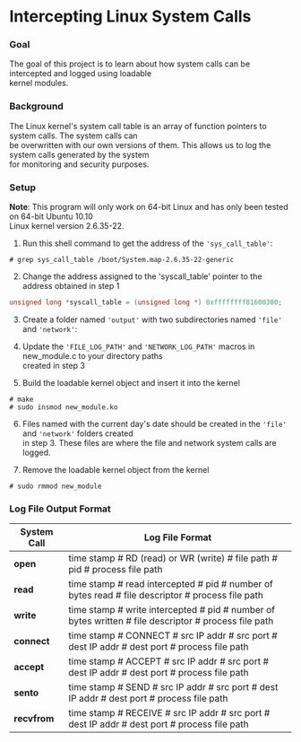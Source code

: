 # Intercepting Linux System Calls

### Goal
The goal of this project is to learn about how system calls can be intercepted and logged using loadable <br />
kernel modules.

### Background
The Linux kernel's system call table is an array of function pointers to system calls. The system calls can <br />
be overwritten with our own versions of them. This allows us to log the system calls generated by the system <br />
for monitoring and security purposes.

### Setup

**Note**: This program will only work on 64-bit Linux and has only been tested on 64-bit Ubuntu 10.10 <br />
Linux kernel version 2.6.35-22.

1. Run this shell command to get the address of the `'sys_call_table'`:
```shell
# grep sys_call_table /boot/System.map-2.6.35-22-generic
```

2. Change the address assigned to the 'syscall_table' pointer to the address obtained 
in step 1
```C
unsigned long *syscall_table = (unsigned long *) 0xffffffff81600300;
```

3. Create a folder named `'output'` with two subdirectories named `'file'` and `'network'`:

4. Update the `'FILE_LOG_PATH'` and `'NETWORK_LOG_PATH'` macros in new_module.c to your directory paths <br />
created in step 3

5. Build the loadable kernel object and insert it into the kernel
```shell
# make
# sudo insmod new_module.ko
```

6. Files named with the current day's date should be created in the `'file'` and `'network'` folders created <br />
in step 3. These files are where the file and network system calls are logged.

7. Remove the loadable kernel object from the kernel
```shell
# sudo rmmod new_module
```

### Log File Output Format

| System Call |                                    Log File Format                                                        |
|-------------|-----------------------------------------------------------------------------------------------------------|
|**open**     | time stamp # RD (read) or WR (write) # file path # pid # process file path                                |
|**read**     | time stamp # read intercepted # pid # number of bytes read # file descriptor # process file path          |
|**write**    | time stamp # write intercepted # pid # number of bytes written # file descriptor # process file path      |
|**connect**  | time stamp # CONNECT # src IP addr # src port # dest IP addr # dest port # process file path              |
|**accept**   | time stamp # ACCEPT # src IP addr # src port # dest IP addr # dest port # process file path               |
|**sento**    | time stamp # SEND # src IP addr # src port # dest IP addr # dest port # process file path                 |
|**recvfrom** | time stamp # RECEIVE # src IP addr # src port # dest IP addr # dest port # process file path              |
